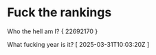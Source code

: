 # Fuck the rankings

Who the hell am I?
{ 22692170 }

What fucking year is it?
[ 2025-03-31T10:03:20Z ]
